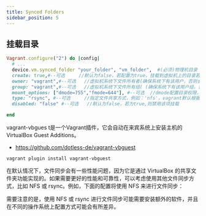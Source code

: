 ```yaml
---
title: Synced Folders
sidebar_position: 5
---
```


## 挂载目录

```ruby
Vagrant.configure("2") do |config|
  # ...
  device.vm.synced_folder "your_folder", "vm_folder",  #(必须)物理机目录 虚拟机上的目录
  create: true,#--可选     //默认为false，若配置为true，挂载到虚拟机上的目录若不存在则自动创建
  owner: "vagrant",#--可选   //虚拟机系统下文件所有者(确保系统下有该用户，否则会报错)，默认为vagrant
  group: "vagrant",#--可选   //虚拟机系统下文件所有组( (确保系统下有该用户组，否则会报错)，默认为vagrant
  mount_options: ["dmode=755","fmode=644"], #--可选  //dmode配置目录权限，fmode配置文件权限  默认权限777
  type: "rsync", #--可选     //指定文件共享方式，例如：'nfs'，vagrant默认根据系统环境选择最佳的文件共享方式
  disabled: "false" #--可选   //默认为false，若为true,则禁用该项挂载

end
```

vagrant-vbgues t是一个Vagrant插件，它会自动在来宾系统上安装主机的 VirtualBox Guest Additions。
- https://github.com/dotless-de/vagrant-vbguest

```
vagrant plugin install vagrant-vbguest
```

在默认情况下，文件同步会有一些性能问题，因为它是通过 VirtualBox 的共享文件夹功能实现的。如果需要更好的性能和可靠性，可以考虑使用其他文件同步方式，比如 NFS 或 rsync。例如，下面的配置将使用 NFS 来进行文件同步：

需要注意的是，使用 NFS 或 rsync 进行文件同步可能需要安装额外的软件，并且在不同的操作系统上配置方式可能会有所差异。
